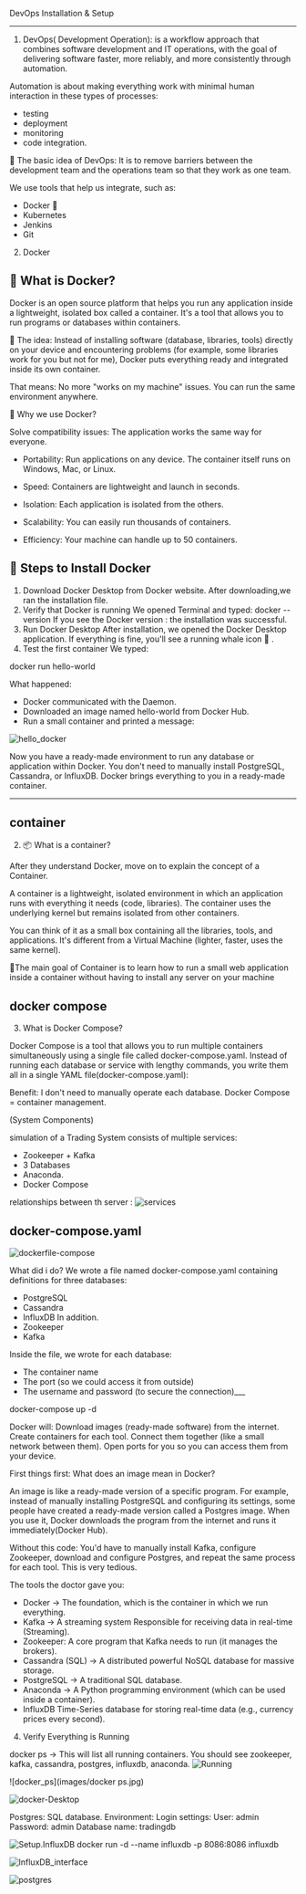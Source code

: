 DevOps
Installation & Setup

___

1. DevOps( Development Operation): 
is a workflow approach that combines software development and IT operations, with the goal of delivering software faster, more reliably, and more consistently through automation. 

Automation is about making everything work with minimal human interaction in these types of processes:
- testing
- deployment
- monitoring
- code integration.

🔹 The basic idea of ​​DevOps:
It is to remove barriers between the development team and the operations team so that they work as one team.

We use tools that help us integrate, such as:
- Docker 🐳
- Kubernetes 
- Jenkins 
- Git 


2. Docker 
## 🐳 What is Docker?

Docker is an open source platform that helps you run any application inside a lightweight, isolated box called a container.
It's a tool that allows you to run programs or databases within containers.

🔹 The idea:
Instead of installing software (database, libraries, tools) directly on your device and encountering problems (for example, some libraries work for you but not for me), Docker puts everything ready and integrated inside its own container.

That means:
No more "works on my machine" issues.
You can run the same environment anywhere.

🎯 Why we use Docker?

Solve compatibility issues: The application works the same way for everyone.

- Portability: Run applications on any device.
The container itself runs on Windows, Mac, or Linux.

- Speed: Containers are lightweight and launch in seconds.

- Isolation: Each application is isolated from the others.

- Scalability: You can easily run thousands of containers.

- Efficiency: Your machine can handle up to 50 containers.

## 🐳 Steps to Install Docker 

1. Download Docker Desktop from Docker website.
After downloading,we ran the installation file.
2. Verify that Docker is running
We opened Terminal and typed:
docker --version
If you see the Docker version : the installation was successful.
3. Run Docker Desktop
After installation, we opened the Docker Desktop application.
If everything is fine, you'll see a running whale icon 🐳 .
4. Test the first container
We typed:

docker run hello-world


What happened:
- Docker communicated with the Daemon.
- Downloaded an image named hello-world from Docker Hub.
- Run a small container and printed a message:



![hello_docker](images/hello-docker.png)

Now you have a ready-made environment to run any database or application within Docker.
You don't need to manually install PostgreSQL, Cassandra, or InfluxDB. Docker brings everything to you in a ready-made container.

___
## container
2. 📦 What is a container?

After they understand Docker, move on to explain the concept of a Container.

A container is a lightweight, isolated environment in which an application runs with everything it needs (code, libraries).
The container uses the underlying kernel but remains isolated from other containers.

You can think of it as a small box containing all the libraries, tools, and applications.
It's different from a Virtual Machine (lighter, faster, uses the same kernel).

🎯The main goal of Container is to learn how to run a small web application inside a container without having to install any server on your machine




## docker compose 

3. What is Docker Compose?

Docker Compose is a tool that allows you to run multiple containers simultaneously using a single file called docker-compose.yaml.
Instead of running each database or service with lengthy commands, you write them all in a single YAML file(docker-compose.yaml):

Benefit: I don't need to manually operate each database.
Docker Compose = container management.


(System Components)

simulation of a Trading System consists of multiple services:
- Zookeeper + Kafka 
- 3 Databases 
- Anaconda.
- Docker Compose

relationships between th server :
![services](images/Diagram.jpg)

## docker-compose.yaml
![dockerfile-compose](images/docker-compose.png)

What did i do?
We wrote a file named docker-compose.yaml containing definitions for three databases:
- PostgreSQL
- Cassandra
- InfluxDB
In addition. 
- Zookeeper 
- Kafka

Inside the file, we wrote for each database:
- The container name
- The port (so we could access it from outside)
- The username and password (to secure the connection)___

docker-compose up -d

Docker will:
Download images (ready-made software) from the internet.
Create containers for each tool.
Connect them together (like a small network between them).
Open ports for you so you can access them from your device.

First things first: What does an image mean in Docker?

An image is like a ready-made version of a specific program.
For example, instead of manually installing PostgreSQL and configuring its settings, some people have created a ready-made version called a Postgres image.
When you use it, Docker downloads the program from the internet and runs it immediately(Docker Hub).

Without this code: You'd have to manually install Kafka, configure Zookeeper, download and configure Postgres, and repeat the same process for each tool. This is very tedious.

The tools the doctor gave you:

- Docker → The foundation, which is the container in which we run everything.
- Kafka → A streaming system Responsible for receiving data in real-time (Streaming).
- Zookeeper: A core program that Kafka needs to run (it manages the brokers).
- Cassandra (SQL) → A distributed powerful NoSQL database for massive storage.
- PostgreSQL → A traditional SQL database.
- Anaconda → A Python programming environment (which can be used inside a container).
- InfluxDB Time-Series database for storing real-time data (e.g., currency prices every second).



4. Verify Everything is Running

docker ps → This will list all running containers. You should see zookeeper, kafka, cassandra, postgres, influxdb, anaconda.
![Running](images/Running.jpg)



![docker_ps](images/docker ps.jpg)



![docker-Desktop](images/Docker.png)



Postgres: SQL database.
Environment: Login settings:
User: admin
Password: admin
Database name: tradingdb


![Setup.InfluxDB](images/Setup.jpg)
docker run -d --name influxdb -p 8086:8086 influxdb


![InfluxDB_interface](images/InfluxDB.jpg)



![postgres](images/postgres.jpg)


